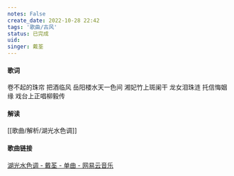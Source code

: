 ```yaml
---
notes: False
create_date: 2022-10-28 22:42
tags: '歌曲/古风'
status: 已完成 
uid: 
singer: 戴荃
---
```


#### 歌词

卷不起的珠帘
把酒临风
岳阳楼水天一色间
湘妃竹上斑阑干
龙女泪珠涟
托信悔姻缘
戏台上正唱柳毅传

#### 解读

[[歌曲/解析/湖光水色调]]


#### 歌曲链接

[湖光水色调 - 戴荃 - 单曲 - 网易云音乐](https://music.163.com/#/song?id=33251440)




